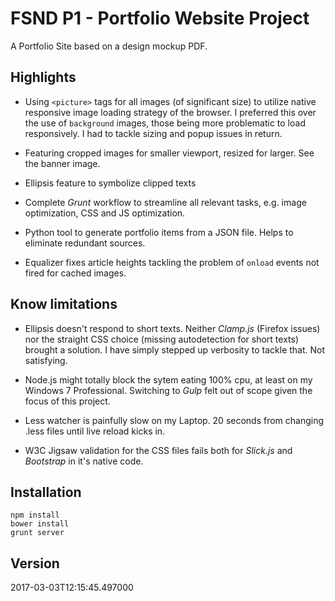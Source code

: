 # FSND P1 - Portfolio Website Project

A Portfolio Site based on a design mockup PDF.

## Highlights

* Using `<picture>` tags for all images (of significant size) to utilize
native responsive image loading strategy of the browser. I preferred this over
the use of `background` images, those being more problematic to load responsively.
I had to tackle sizing and popup issues in return.

* Featuring cropped images for smaller viewport, resized for larger. See the
banner image.

* Ellipsis feature to symbolize clipped texts

* Complete *Grunt* workflow to streamline all relevant tasks, e.g. image
optimization, CSS and JS optimization.

* Python tool to generate portfolio items from a JSON file. Helps to eliminate
redundant sources.

* Equalizer fixes article heights tackling the problem of `onload` events
not fired for cached images.

## Know limitations

* Ellipsis doesn't respond to short texts. Neither *Clamp.js* (Firefox issues) nor
the straight CSS choice (missing autodetection for short texts) brought a solution.
I have simply stepped up verbosity to tackle that. Not satisfying.

* Node.js might totally block the sytem eating 100% cpu, at least on my
Windows 7 Professional. Switching to *Gulp* felt out of scope given the focus
of this project.

* Less watcher is painfully slow on my Laptop. 20 seconds from changing .less
files until live reload kicks in.

* W3C Jigsaw validation for the CSS files fails both for *Slick.js* and *Bootstrap*
in it's native code.

## Installation

```
npm install
bower install
grunt server
```

## Version

2017-03-03T12:15:45.497000